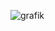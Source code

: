 ![grafik](https://user-images.githubusercontent.com/72076141/201523364-c9df202b-4c1a-4e2c-a934-4276b3ef44de.png)
